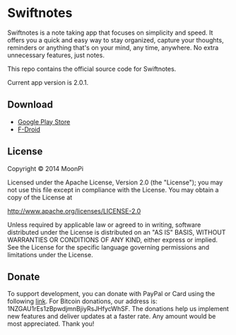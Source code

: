 # Swiftnotes

Swiftnotes is a note taking app that focuses on simplicity and speed.
It offers you a quick and easy way to stay organized, capture your thoughts, reminders or anything that's on your mind, any time, anywhere. No extra unnecessary features, just notes.

This repo contains the official source code for Swiftnotes.

Current app version is 2.0.1.

## Download

* [Google Play Store](https://play.google.com/store/apps/details?id=com.moonpi.swiftnotes)
* [F-Droid](https://f-droid.org/repository/browse/?fdid=com.moonpi.swiftnotes)

## License

Copyright &copy; 2014 MoonPi

Licensed under the Apache License, Version 2.0 (the "License"); you may not use this file except in compliance with the License.
You may obtain a copy of the License at

http://www.apache.org/licenses/LICENSE-2.0

Unless required by applicable law or agreed to in writing, software distributed under the License is distributed on an "AS IS" BASIS, WITHOUT WARRANTIES OR CONDITIONS OF ANY KIND, either express or implied. See the License for the specific language governing permissions and limitations under the License.

## Donate

To support development, you can donate with PayPal or Card using the following [link](http://goo.gl/TQRlTa).
For Bitcoin donations, our address is: 1NZGAU1rEs1zBpwdjmnBjiyRsJHfycWhSF. The donations help us implement new features and deliver updates at a faster rate.
Any amount would be most appreciated.
Thank you!
